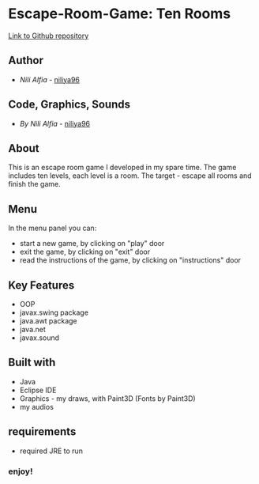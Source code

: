 # Escape-Room-Game: Ten Rooms

[Link to Github repository](https://github.com/niliya96/Escape-Game)

## Author

* *Nili Alfia* - [niliya96](https://github.com/niliya96)

## Code, Graphics, Sounds
* *By Nili Alfia* - [niliya96](https://github.com/niliya96)

## About
This is an escape room game I developed in my spare time.
The game includes ten levels, each level is a room.
The target - escape all rooms and finish the game.

## Menu
In the menu panel you can:
* start a new game, by clicking on "play" door
* exit the game, by clicking on "exit" door
* read the instructions of the game, by clicking on "instructions" door

## Key Features
* OOP
* javax.swing package
* java.awt package
* java.net
* javax.sound

## Built with
* Java
* Eclipse IDE
* Graphics - my draws, with Paint3D (Fonts by Paint3D)
* my audios

## requirements
* required JRE to run

### enjoy!
